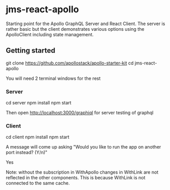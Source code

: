 # jms-react-apollo

Starting point for the Apollo GraphQL Server and React Client.
The server is rather basic but the client demonstrates various options using the ApolloClient
including state management.

## Getting started

git clone https://github.com/apollostack/apollo-starter-kit
cd jms-react-apollo

You will need 2 terminal windows for the rest

### Server

cd server
npm install
npm start

Then open [http://localhost:3000/graphiql](http://localhost:3000/graphiql) for server testing of graphql

### Client

cd client
npm install
npm start

A message will come up asking "Would you like to run the app on another port instead? (Y/n)"

Yes

Note: without the subscription in WithApollo changes in WithLink are not reflected in the other components.
This is because WithLink is not connected to the same cache.
